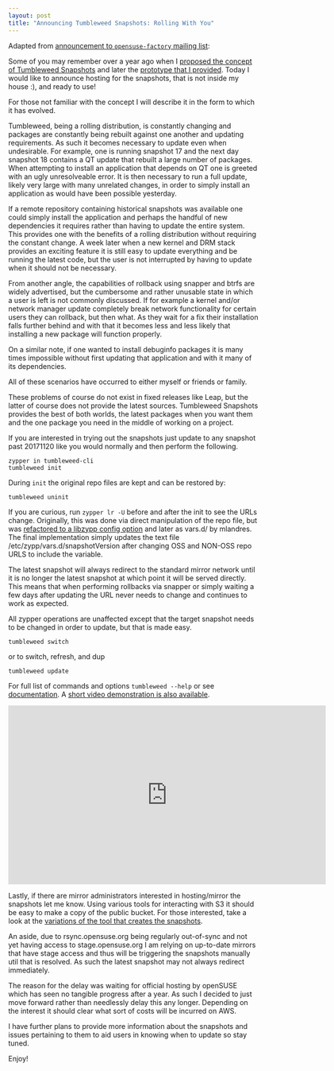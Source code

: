 ```yaml
---
layout: post
title: "Announcing Tumbleweed Snapshots: Rolling With You"
---
```


Adapted from [announcement to `opensuse-factory` mailing list](https://lists.opensuse.org/opensuse-factory/2017-11/msg00591.html):

Some of you may remember over a year ago when I [proposed the concept of
Tumbleweed Snapshots](https://lists.opensuse.org/opensuse-factory/2016-10/msg00591.html) and later the [prototype that I provided](https://lists.opensuse.org/opensuse-factory/2016-12/msg00025.html). Today I
would like to announce hosting for the snapshots, that is not inside my house
:), and ready to use!

For those not familiar with the concept I will describe it in the form to which
it has evolved.

Tumbleweed, being a rolling distribution, is constantly changing and packages
are constantly being rebuilt against one another and updating requirements. As
such it becomes necessary to update even when undesirable. For example, one is
running snapshot 17 and the next day snapshot 18 contains a QT update that
rebuilt a large number of packages. When attempting to install an application
that depends on QT one is greeted with an ugly unresolveable error. It is then
necessary to run a full update, likely very large with many unrelated changes,
in order to simply install an application as would have been possible yesterday.

If a remote repository containing historical snapshots was available one could
simply install the application and perhaps the handful of new dependencies it
requires rather than having to update the entire system. This provides one with
the benefits of a rolling distribution without requiring the constant change. A
week later when a new kernel and DRM stack provides an exciting feature it is
still easy to update everything and be running the latest code, but the user is
not interrupted by having to update when it should not be necessary.

From another angle, the capabilities of rollback using snapper and btrfs are
widely advertised, but the cumbersome and rather unusable state in which a user
is left is not commonly discussed. If for example a kernel and/or network
manager update completely break network functionality for certain users they can
rollback, but then what. As they wait for a fix their installation falls further
behind and with that it becomes less and less likely that installing a new
package will function properly.

On a similar note, if one wanted to install debuginfo packages it is many times
impossible without first updating that application and with it many of its
dependencies.

All of these scenarios have occurred to either myself or friends or family.

These problems of course do not exist in fixed releases like Leap, but the
latter of course does not provide the latest sources. Tumbleweed Snapshots
provides the best of both worlds, the latest packages when you want them and the
one package you need in the middle of working on a project.

If you are interested in trying out the snapshots just update to any snapshot
past 20171120 like you would normally and then perform the following.

    zypper in tumbleweed-cli
    tumbleweed init

During `init` the original repo files are kept and can be restored by:

    tumbleweed uninit

If you are curious, run `zypper lr -U` before and after the init to see the
URLs change. Originally, this was done via direct manipulation of the repo
file, but was [refactored to a libzypp config option](https://github.com/openSUSE/libzypp/pull/68) and later as vars.d/
by mlandres. The final implementation simply updates the text file
/etc/zypp/vars.d/snapshotVersion after changing OSS and NON-OSS repo URLS to
include the variable.

The latest snapshot will always redirect to the standard mirror network until it
is no longer the latest snapshot at which point it will be served directly. This
means that when performing rollbacks via snapper or simply waiting a few days
after updating the URL never needs to change and continues to work as expected.

All zypper operations are unaffected except that the target snapshot needs to be
changed in order to update, but that is made easy.

    tumbleweed switch

or to switch, refresh, and dup

    tumbleweed update

For full list of commands and options `tumbleweed --help` or see [documentation](https://github.com/boombatower/tumbleweed-cli). A [short video demonstration is also available](https://www.youtube.com/watch?v=RkDwGiS9Kcc).

<iframe type="text/html" width="640" height="360"
  src="https://www.youtube.com/embed/RkDwGiS9Kcc"
  frameborder="0" allowfullscreen="allowfullscreen"></iframe>

Lastly, if there are mirror administrators interested in hosting/mirror the
snapshots let me know. Using various tools for interacting with S3 it should be
easy to make a copy of the public bucket. For those interested, take a look at
the [variations of the tool that creates the snapshots](https://github.com/boombatower/tumbleweed-snapshot).

An aside, due to rsync.opensuse.org being regularly out-of-sync and not yet
having access to stage.opensuse.org I am relying on up-to-date mirrors that have
stage access and thus will be triggering the snapshots manually util that is
resolved. As such the latest snapshot may not always redirect immediately.

The reason for the delay was waiting for official hosting by openSUSE which has
seen no tangible progress after a year. As such I decided to just move forward
rather than needlessly delay this any longer. Depending on the interest it
should clear what sort of costs will be incurred on AWS.

I have further plans to provide more information about the snapshots and issues
pertaining to them to aid users in knowing when to update so stay tuned.

Enjoy!
